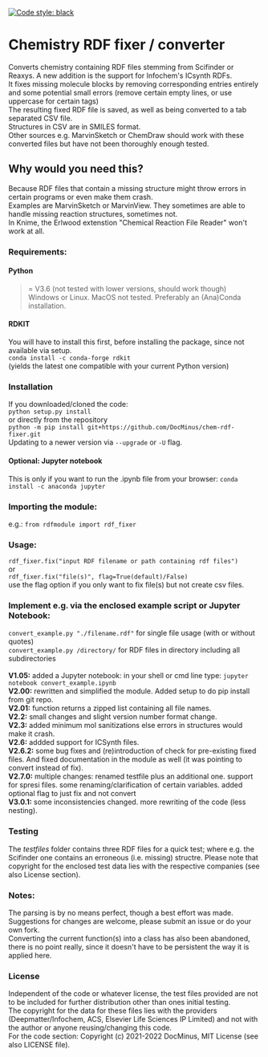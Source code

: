 [![Code style: black](https://img.shields.io/badge/code%20style-black-000000.svg)](https://github.com/psf/black)
# Chemistry RDF fixer / converter
Converts chemistry containing RDF files stemming from Scifinder or Reaxys. A new addition is the support for Infochem's ICsynth RDFs.<br>
It fixes missing molecule blocks by removing corresponding entries entirely and some potential small errors (remove certain empty lines, or use uppercase for certain tags)<br>
The resulting fixed RDF file is saved, as well as being converted to a tab separated CSV file.<br>
Structures in CSV are in SMILES format.<br>
Other sources e.g. MarvinSketch or ChemDraw should work with these converted files but have not been thoroughly enough tested.<br>

## Why would you need this?
Because RDF files that contain a missing structure might throw errors in certain programs or even make them crash.<br>
Examples are MarvinSketch or MarvinView. They sometimes are able to handle missing reaction structures, sometimes not.<br>
In Knime, the Erlwood extenstion "Chemical Reaction File Reader" won't work at all.

### Requirements:
#### Python 
>= V3.6 (not tested with lower versions, should work though)<br>
Windows or Linux. MacOS not tested. Preferably an (Ana)Conda installation.
#### RDKIT 
You will have to install this first, before installing the package, since not available via setup.<br>
`conda install -c conda-forge rdkit`<br>
(yields the latest one compatible with your current Python version)<br>

### Installation
If you downloaded/cloned the code:<br>
`python setup.py install`<br>
or directly from the repository<br>
`python -m pip install git+https://github.com/DocMinus/chem-rdf-fixer.git` <br>
Updating to a newer version via `--upgrade` or `-U` flag.<br>

#### Optional: Jupyter notebook
This is only if you want to run the .ipynb file from your browser:
`conda install -c anaconda jupyter`

### Importing the module:<br>
e.g.:
`from rdfmodule import rdf_fixer`

### Usage:
`rdf_fixer.fix("input RDF filename or path containing rdf files")`<br>
or<br>
`rdf_fixer.fix("file(s)", flag=True(default)/False)`<br>
use the flag option if you only want to fix file(s) but not create csv files.

### Implement e.g. via the enclosed example script or Jupyter Notebook:<br>
`convert_example.py "./filename.rdf"` for single file usage (with or without quotes)<br>
`convert_example.py /directory/` for RDF files in directory including all subdirectories <br>
<br>
**V1.05:** added a Jupyter notebook: in your shell or cmd line type: `jupyter notebook convert_example.ipynb`<br>
**V2.00:** rewritten and simplified the module. Added setup to do pip install from git repo.<br>
**V2.01:** function returns a zipped list containing all file names.<br>
**V2.2:** small changes and slight version number format change.<br>
**V2.3:** added minimum mol sanitizations else errors in structures would make it crash.<br>
**V2.6:** addded support for ICSynth files.<br>
**V2.6.2:** some bug fixes and (re)introduction of check for pre-existing fixed files. And fixed documentation in the module as well (it was pointing to convert instead of fix).<br>
**V2.7.0:** multiple changes: renamed testfile plus an additional one. support for spresi files. some renaming/clarification of certain variables. added optional flag to just fix and not convert<br>
**V3.0.1:** some inconsistencies changed. more rewriting of the code (less nesting).
<br>

### Testing
The _testfiles_ folder contains three RDF files for a quick test; where e.g. the Scifinder one contains an erroneous (i.e. missing) structre. 
Please note that  copyright for the enclosed test data lies with the respective companies (see also License section).<br>

### Notes:
The parsing is by no means perfect, though a best effort was made. Suggestions for changes are welcome, please submit an issue or do your own fork.<br> 
Converting the current function(s) into a class has also been abandoned, there is no point really, since it doesn't have to be persistent the way it is applied here.<br>

### License
Independent of the code or whatever license, the test files provided are not to be included for further distribution other than ones initial testing.<br>
The copyright for the data for these files lies with the providers (Deepmatter/Infochem, ACS, Elsevier Life Sciences IP Limited) and not with the author or anyone reusing/changing this code.<br>
For the code section: Copyright (c) 2021-2022 DocMinus, MIT License (see also LICENSE file).

